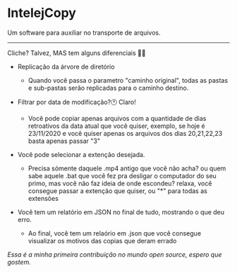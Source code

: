 # IntelejCopy

Um software para auxiliar no transporte de arquivos.

------------

Cliche? Talvez, MAS tem alguns diferenciais 👦🏻

- Replicação da árvore de diretório
	- Quando você passa o parametro "caminho original", todas as pastas e sub-pastas serão replicadas para o caminho destino.

- Filtrar por data de modificação?🕐 Claro! 
	- Você pode copiar apenas arquivos com a quantidade de dias retroativos da data atual que você quiser, exemplo, se hoje é 23/11/2020 e você quiser apenas os arquivos dos dias 20,21,22,23 basta apenas passar "3"

- Você pode selecionar a extenção desejada.
	- Precisa sómente daquele .mp4 antigo que você não acha? ou quem sabe aquele .bat que você fez pra desligar o computador do seu primo, mas você não faz ideia de onde escondeu? relaxa, você consegue passar a extenção que quiser, ou  "*" para todas as extensões

- Você tem um relatório em JSON no final de tudo, mostrando o que deu erro.
	- Ao final, você tem um relaório em .json que você consegue visualizar os motivos das copias que deram errado


*Essa é a minha primeira contribuição no mundo open source, espero que gostem.*
